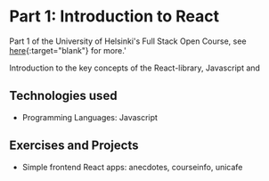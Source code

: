 # Part 1: Introduction to React

Part 1 of the University of Helsinki's Full Stack Open Course, see [here](https://fullstackopen.com/en/part1){:target="blank"} for more.'

Introduction to the key concepts of the React-library, Javascript and 

## Technologies used

- Programming Languages: Javascript

## Exercises and Projects

- Simple frontend React apps: anecdotes, courseinfo, unicafe
